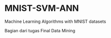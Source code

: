 # MNIST-SVM-ANN
Machine Learning Algorithms with MNIST datasets

Bagian dari tugas Final Data Mining
